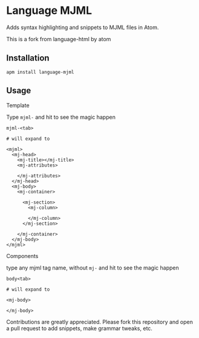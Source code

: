 
# Language MJML

Adds syntax highlighting and snippets to MJML files in Atom.

This is a fork from language-html by atom

## Installation

```
apm install language-mjml
```

## Usage

Template

Type `mjml-` and hit <Tab> to see the magic happen

```
mjml-<tab>

# will expand to

<mjml>
  <mj-head>
    <mj-title></mj-title>
    <mj-attributes>

    </mj-attributes>
  </mj-head>
  <mj-body>
    <mj-container>

      <mj-section>
        <mj-column>

        </mj-column>
      </mj-section>

    </mj-container>
  </mj-body>
</mjml>

```

Components

type any mjml tag name, without `mj-` and hit <Tab> to see the magic happen

```
body<tab>

# will expand to

<mj-body>

</mj-body>

```

Contributions are greatly appreciated. Please fork this repository and open a
pull request to add snippets, make grammar tweaks, etc.
